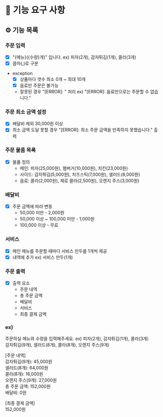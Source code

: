 # 🚀 기능 요구 사항

## ⚙️ 기능 목록

### 주문 입력
- [x] "{메뉴}({수량}개)" 입니다. ex) 피자(2개), 감자튀김(1개), 콜라(3개)
- [x] 콤마(,)로 구분
- exception 
    - [x] 상품마다 갯수 최소 0개 ~ 최대 10개
    - [x] 음료만 주문은 불가능
    - 잘못된 경우 "[ERROR]: " 처리 ex) "[ERROR]: 음료만으로는 주문할 수 없습니다."

### 주문 최소 금액 설정
- [x] 배달비 제외 30,000원 이상
- [x] 최소 금액 도달 못할 경우 "[ERROR]: 최소 주문 금액을 만족하지 못했습니다." 출력

### 주문 물품 목록
- [x] 물품 정의
    - 메인: 피자(25,000원), 햄버거(10,000원), 치킨(23,000원)
    - 사이드: 감자튀김(5,000원), 치즈스틱(7,000원), 샐러드(8,000원)
    - 음료: 콜라(2,000원), 제로 콜라(2,500원), 오렌지 주스(3,000원)

### 배달비
- [x] 주문 금액에 따라 변동
    - 50,000 미만 - 2,000원
    - 50,000 이상 ~ 100,000 미만 - 1,000원
    - 100,000 이상 - 무료

### 서비스
- [x] 메인 메뉴를 주문할 때마다 서비스 만두를 1개씩 제공
- [x] 내역에 추가 ex) 서비스 만두(1개)

### 주문 출력
- [x] 출력 요소
  - 주문 내역
  - 총 주문 금액
  - 배달비
  - 서비스
  - 최종 결제 금액

### ex) 
주문하실 메뉴와 수량을 입력해주세요. ex) 피자(2개), 감자튀김(1개), 콜라(3개)
<br>감자튀김(9개), 샐러드(8개), 콜라(8개), 오렌지 주스(9개)

[주문 내역] <br>
감자튀김(9개): 45,000원 <br>
샐러드(8개): 64,000원 <br>
콜라(8개): 16,000원 <br>
오렌지 주스(9개): 27,000원 <br>
총 주문 금액: 152,000원 <br>
배달비: 0원

[최종 결제 금액] <br>
152,000원